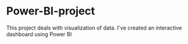 # Power-BI-project
This project deals with visualization of data. I've created an interactive dashboard using Power BI
